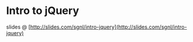 # Intro to jQuery

slides @ [http://slides.com/sgnl/intro-jquery](http://slides.com/sgnl/intro-jquery)
